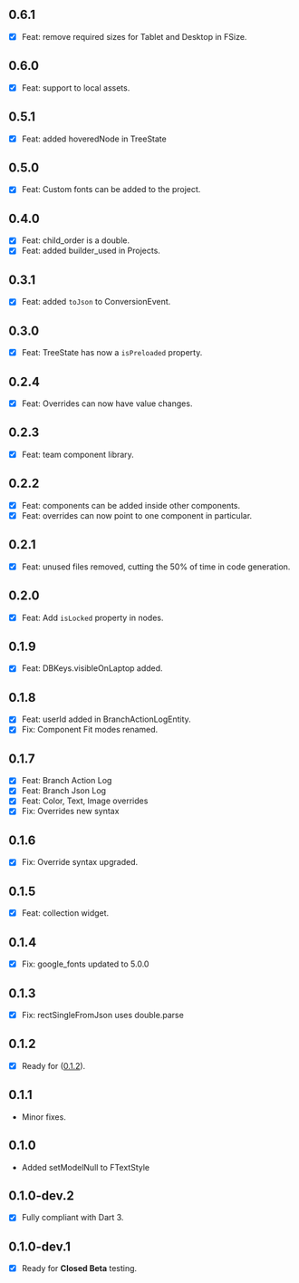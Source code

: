 ## 0.6.1

- [x] Feat: remove required sizes for Tablet and Desktop in FSize.

## 0.6.0

- [x] Feat: support to local assets.

## 0.5.1

- [x] Feat: added hoveredNode in TreeState

## 0.5.0

- [x] Feat: Custom fonts can be added to the project.

## 0.4.0

- [x] Feat: child_order is a double.
- [x] Feat: added builder_used in Projects.

## 0.3.1

- [x] Feat: added `toJson` to ConversionEvent.

## 0.3.0

- [x] Feat: TreeState has now a `isPreloaded` property.

## 0.2.4

- [x] Feat: Overrides can now have value changes.

## 0.2.3

- [x] Feat: team component library.

## 0.2.2

- [x] Feat: components can be added inside other components.
- [x] Feat: overrides can now point to one component in particular.

## 0.2.1

- [x] Feat: unused files removed, cutting the 50% of time in code generation.

## 0.2.0

- [x] Feat: Add `isLocked` property in nodes.

## 0.1.9

- [x] Feat: DBKeys.visibleOnLaptop added.

## 0.1.8

- [x] Feat: userId added in BranchActionLogEntity.
- [x] Fix: Component Fit modes renamed.

## 0.1.7

- [x] Feat: Branch Action Log
- [x] Feat: Branch Json Log
- [x] Feat: Color, Text, Image overrides
- [x] Fix: Overrides new syntax

## 0.1.6

- [x] Fix: Override syntax upgraded.

## 0.1.5

- [x] Feat: collection widget.

## 0.1.4

- [x] Fix: google_fonts updated to 5.0.0

## 0.1.3

- [x] Fix: rectSingleFromJson uses double.parse

## 0.1.2

- [x] Ready for ([0.1.2](https://github.com/buildwiththeta/buildwiththeta/releases/tag/0.1.2)).

## 0.1.1

- Minor fixes.

## 0.1.0

- Added setModelNull to FTextStyle

## 0.1.0-dev.2

- [x] Fully compliant with Dart 3.

## 0.1.0-dev.1

- [x] Ready for **Closed Beta** testing.